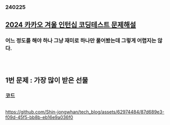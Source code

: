 ### 240225
## [2024 카카오 겨울 인턴십 코딩테스트 문제해설](https://tech.kakao.com/2023/12/27/2024-coding-test-winter-internship/)
### 어느 정도를 해야 하나 그냥 재미로 하나만 풀어봤는데 그렇게 어렵지는 않다.
### <br/>

## 1번 문제 : 가장 많이 받은 선물
### 코드
```

```

https://github.com/Shin-jongwhan/tech_blog/assets/62974484/87d689e3-f09d-45f5-bb8b-eb16e9a036f0

